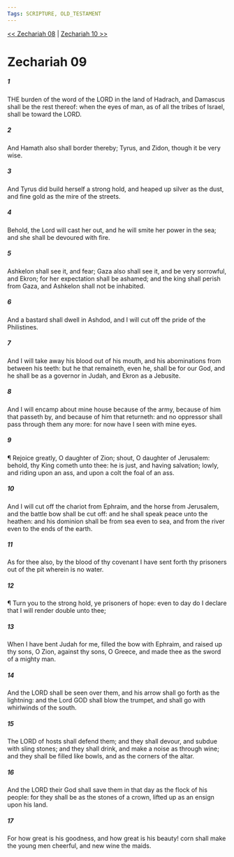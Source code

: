 ```yaml
---
Tags: SCRIPTURE, OLD_TESTAMENT
---
```


[<< Zechariah 08](OLD_TESTAMENT/38_Zechariah/Zechariah_08.md) | [Zechariah 10 >>](OLD_TESTAMENT/38_Zechariah/Zechariah_10.md)

# Zechariah 09

##### 1
 THE burden of the word of the LORD in the land of Hadrach, and Damascus shall be the rest thereof: when the eyes of man, as of all the tribes of Israel, shall be toward the LORD.
##### 2
 And Hamath also shall border thereby; Tyrus, and Zidon, though it be very wise.
##### 3
 And Tyrus did build herself a strong hold, and heaped up silver as the dust, and fine gold as the mire of the streets.
##### 4
 Behold, the Lord will cast her out, and he will smite her power in the sea; and she shall be devoured with fire.
##### 5
 Ashkelon shall see it, and fear; Gaza also shall see it, and be very sorrowful, and Ekron; for her expectation shall be ashamed; and the king shall perish from Gaza, and Ashkelon shall not be inhabited.
##### 6
 And a bastard shall dwell in Ashdod, and I will cut off the pride of the Philistines.
##### 7
 And I will take away his blood out of his mouth, and his abominations from between his teeth: but he that remaineth, even he, shall be for our God, and he shall be as a governor in Judah, and Ekron as a Jebusite.
##### 8
 And I will encamp about mine house because of the army, because of him that passeth by, and because of him that returneth: and no oppressor shall pass through them any more: for now have I seen with mine eyes.
##### 9
 ¶ Rejoice greatly, O daughter of Zion; shout, O daughter of Jerusalem: behold, thy King cometh unto thee: he is just, and having salvation; lowly, and riding upon an ass, and upon a colt the foal of an ass.
##### 10
 And I will cut off the chariot from Ephraim, and the horse from Jerusalem, and the battle bow shall be cut off: and he shall speak peace unto the heathen: and his dominion shall be from sea even to sea, and from the river even to the ends of the earth.
##### 11
 As for thee also, by the blood of thy covenant I have sent forth thy prisoners out of the pit wherein is no water.
##### 12
 ¶ Turn you to the strong hold, ye prisoners of hope: even to day do I declare that I will render double unto thee;
##### 13
 When I have bent Judah for me, filled the bow with Ephraim, and raised up thy sons, O Zion, against thy sons, O Greece, and made thee as the sword of a mighty man.
##### 14
 And the LORD shall be seen over them, and his arrow shall go forth as the lightning: and the Lord GOD shall blow the trumpet, and shall go with whirlwinds of the south.
##### 15
 The LORD of hosts shall defend them; and they shall devour, and subdue with sling stones; and they shall drink, and make a noise as through wine; and they shall be filled like bowls, and as the corners of the altar.
##### 16
 And the LORD their God shall save them in that day as the flock of his people: for they shall be as the stones of a crown, lifted up as an ensign upon his land.
##### 17
 For how great is his goodness, and how great is his beauty!  corn shall make the young men cheerful, and new wine the maids.
